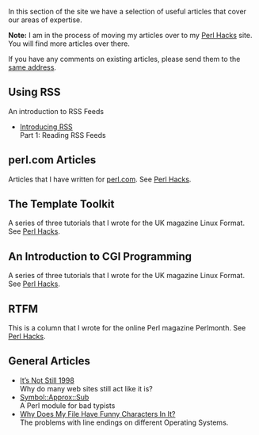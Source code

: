 In this section of the site we have a selection of useful articles that
cover our areas of expertise.

**Note:** I am in the process of moving my articles over to my
[Perl Hacks](https://perlhacks.com/articles/) site. You will find more
articles over there.

If you have any comments on existing articles, please send them to the
[same address](mailto:dave@mag-sol.com).

## Using RSS

An introduction to RSS Feeds

* [Introducing RSS](introducing-rss/)  
Part 1: Reading RSS Feeds

## perl.com Articles

Articles that I have written for [perl.com](https://perl.com/).
See [Perl Hacks](https://perlhacks.com/articles/perl-com/).

## The Template Toolkit

A series of three tutorials that I wrote for the UK magazine Linux Format.
See [Perl Hacks](https://perlhacks.com/articles/template-toolkit/).

## An Introduction to CGI Programming
A series of three tutorials that I wrote for the UK magazine Linux Format.
See [Perl Hacks](https://perlhacks.com/articles/cgi-programming/).

## RTFM
This is a column that I wrote for the online Perl magazine Perlmonth.
See [Perl Hacks](https://perlhacks.com/articles/rtfm/).

## General Articles

* [It’s Not Still 1998](its-not-still-1998/)  
Why do many web sites still act like it is?
* [Symbol::Approx::Sub](https://perlhacks.com/articles/symbolapproxsub/)  
A Perl module for bad typists
* [Why Does My File Have Funny Characters In It?](crlf/)  
The problems with line endings on different Operating Systems.
